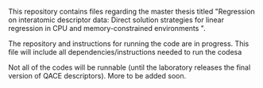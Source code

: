 This repository contains files regarding the master thesis titled "Regression on interatomic descriptor data: Direct solution strategies for linear regression in CPU and memory-constrained environments
".

The repository and instructions for running the code are in progress. This file will include all dependencies/instructions needed to run the codesa

Not all of the codes will be runnable (until the laboratory releases the final version of QACE descriptors). More to be added soon.
